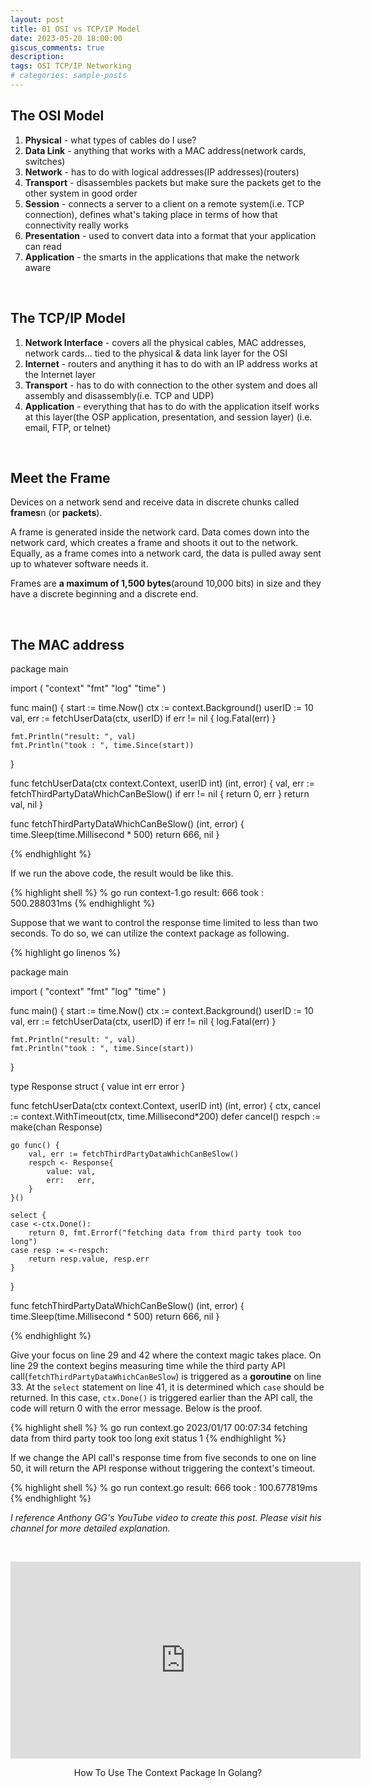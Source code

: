 ```yaml
---
layout: post
title: 01 OSI vs TCP/IP Model
date: 2023-05-20 18:00:00
giscus_comments: true
description: 
tags: OSI TCP/IP Networking
# categories: sample-posts
---
```



## The OSI Model

1. **Physical** - what types of cables do I use?
2. **Data Link** - anything that works with a MAC address(network cards, switches)
3. **Network** - has to do with logical addresses(IP addresses)(routers)
4. **Transport** - disassembles packets but make sure the packets get to the other system in good order
5. **Session** - connects a server to a client on a remote system(i.e. TCP connection), defines what's taking place in terms of how that connectivity really works
6. **Presentation** - used to convert data into a format that your application can read
7. **Application** - the smarts in the applications that make the network aware

<br>

## The TCP/IP Model

1. **Network Interface** - covers all the physical cables, MAC addresses, network cards... tied to the physical & data link layer for the OSI
2. **Internet** - routers and anything it has to do with an IP address works at the Internet layer
3. **Transport** - has to do with connection to the other system and does all assembly and disassembly(i.e. TCP and UDP)
4. **Application** - everything that has to do with the application itself works at this layer(the OSP application, presentation, and session layer) (i.e. email, FTP, or telnet)

<br>

## Meet the Frame

Devices on a network send and receive data in discrete chunks called **frames**n (or **packets**).

A frame is generated inside the network card. Data comes down into the network card, which creates a frame and shoots it out to the network. Equally, as a frame comes into a network card, the data is pulled away sent up to whatever software needs it.

Frames are **a maximum of 1,500 bytes**(around 10,000 bits) in size and they have a discrete beginning and a discrete end.

<br>

## The MAC address













package main

import (
	"context"
	"fmt"
	"log"
	"time"
)

func main() {
	start := time.Now()
	ctx := context.Background()
	userID := 10
	val, err := fetchUserData(ctx, userID)
	if err != nil {
		log.Fatal(err)
	}

	fmt.Println("result: ", val)
	fmt.Println("took : ", time.Since(start))
}

func fetchUserData(ctx context.Context, userID int) (int, error) {
	val, err := fetchThirdPartyDataWhichCanBeSlow()
	if err != nil {
		return 0, err
	}
	return val, nil
}

func fetchThirdPartyDataWhichCanBeSlow() (int, error) {
	time.Sleep(time.Millisecond * 500)
	return 666, nil
}

{% endhighlight %}

If we run the above code, the result would be like this.

{% highlight shell %}
% go run context-1.go
result:  666
took :  500.288031ms
{% endhighlight %}

Suppose that we want to control the response time limited to less than two seconds. To do so, we can utilize the context package as following.

{% highlight go linenos %}

package main

import (
	"context"
	"fmt"
	"log"
	"time"
)

func main() {
	start := time.Now()
	ctx := context.Background()
	userID := 10
	val, err := fetchUserData(ctx, userID)
	if err != nil {
		log.Fatal(err)
	}

	fmt.Println("result: ", val)
	fmt.Println("took : ", time.Since(start))
}

type Response struct {
	value int
	err   error
}

func fetchUserData(ctx context.Context, userID int) (int, error) {
	ctx, cancel := context.WithTimeout(ctx, time.Millisecond*200)
	defer cancel()
	respch := make(chan Response)

	go func() {
		val, err := fetchThirdPartyDataWhichCanBeSlow()
		respch <- Response{
			value: val,
			err:   err,
		}
	}()

	select {
	case <-ctx.Done():
		return 0, fmt.Errorf("fetching data from third party took too long")
	case resp := <-respch:
		return resp.value, resp.err
	}
}

func fetchThirdPartyDataWhichCanBeSlow() (int, error) {
	time.Sleep(time.Millisecond * 500)
	return 666, nil
}

{% endhighlight %}

Give your focus on line 29 and 42 where the context magic takes place. On line 29 the context begins measuring time while the third party API call(`fetchThirdPartyDataWhichCanBeSlow`) is triggered as a **goroutine** on line 33. At the `select` statement on line 41, it is determined which `case` should be returned. In this case, `ctx.Done()` is triggered earlier than the API call, the code will return 0 with the error message. Below is the proof.

{% highlight shell %}
% go run context.go
2023/01/17 00:07:34 fetching data from third party took too long
exit status 1
{% endhighlight %}

If we change the API call's response time from five seconds to one on line 50, it will return the API response without triggering the context's timeout.

{% highlight shell %}
% go run context.go
result:  666
took :  100.677819ms
{% endhighlight %}


*I reference Anthony GG's YouTube video to create this post. Please visit his channel for more detailed explanation.*

<br>

<p style="text-align:center;">
    <iframe width="560" height="315" src="https://www.youtube.com/embed/kaZOXRqFPCw" title="YouTube video player" frameborder="0" allow="accelerometer; autoplay; clipboard-write; encrypted-media; gyroscope; picture-in-picture; web-share" allowfullscreen></iframe>
    <div>
        <p style="text-align:center;">How To Use The Context Package In Golang?</p>
    </div>
</p>

<br><br>
